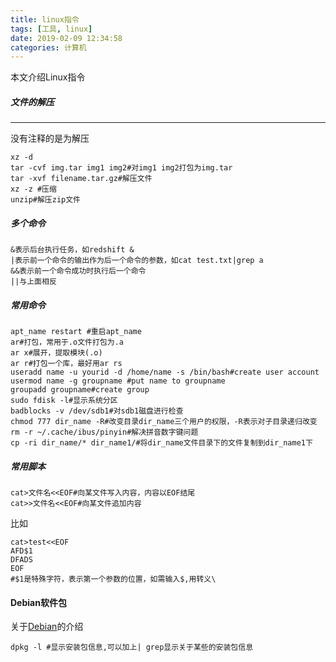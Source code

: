 ```yaml
---
title: linux指令
tags: [工具, linux]
date: 2019-02-09 12:34:58
categories: 计算机
---
```


<script type="text/x-mathjax-config">
  MathJax.Hub.Config({tex2jax: {inlineMath: [['$','$'], ['\\(','\\)']]}});
</script>
<script type="text/javascript" async
  src="https://wujilingfeng.top/MathJax/MathJax.js?config=TeX-AMS_CHTML">
</script>
本文介绍Linux指令

<!--more-->

##### 文件的解压

---

没有注释的是为解压

```
xz -d
tar -cvf img.tar img1 img2#对img1 img2打包为img.tar
tar -xvf filename.tar.gz#解压文件
xz -z #压缩
unzip#解压zip文件
```

##### 多个命令

```
&表示后台执行任务，如redshift &
|表示前一个命令的输出作为后一个命令的参数，如cat test.txt|grep a
&&表示前一个命令成功时执行后一个命令
||与上面相反
```

##### 常用命令

```
apt_name restart #重启apt_name
ar#打包，常用于.o文件打包为.a
ar x#展开，提取模块(.o)
ar r#打包一个库，最好用ar rs
useradd name -u yourid -d /home/name -s /bin/bash#create user account
usermod name -g groupname #put name to groupname
groupadd groupname#create group
sudo fdisk -l#显示系统分区
badblocks -v /dev/sdb1#对sdb1磁盘进行检查
chmod 777 dir_name -R#改变目录dir_name三个用户的权限，-R表示对子目录递归改变
rm -r ~/.cache/ibus/pinyin#解决拼音数字键问题
cp -ri dir_name/* dir_name1/#将dir_name文件目录下的文件复制到dir_name1下
```

##### 常用脚本

```
cat>文件名<<EOF#向某文件写入内容，内容以EOF结尾
cat>>文件名<<EOF#向某文件追加内容
```

比如

```
cat>test<<EOF
AFD$1
DFADS
EOF
#$1是特殊字符，表示第一个参数的位置，如需输入$,用转义\
```



#### Debian软件包

关于[Debian](https://baike.baidu.com/item/Debian/748667?fr=aladdin)的介绍

```
dpkg -l #显示安装包信息,可以加上| grep显示关于某些的安装包信息
```












